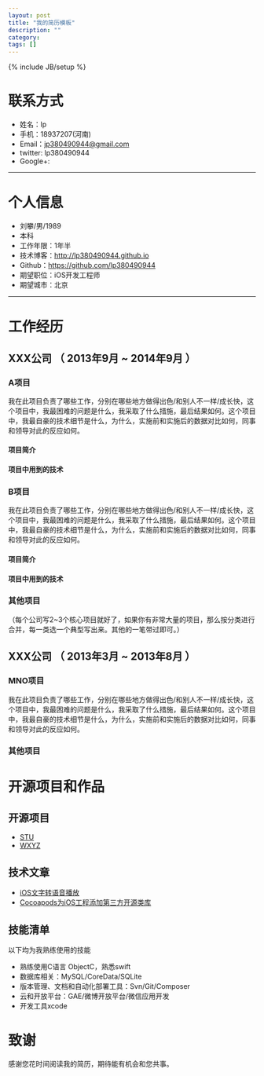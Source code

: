 ```yaml
---
layout: post
title: "我的简历模板"
description: ""
category: 
tags: []
---
```

{% include JB/setup %}

# 联系方式
- 姓名：lp
- 手机：18937207(河南)
- Email：jp380490944@gmail.com 
- twitter: lp380490944
- Google+:
---

#  个人信息

  - 刘攀/男/1989 
  - 本科
  - 工作年限：1年半
  - 技术博客：http://lp380490944.github.io
  - Github：https://github.com/lp380490944 
  - 期望职位：iOS开发工程师
  - 期望城市：北京

---

# 工作经历

## XXX公司 （ 2013年9月 ~ 2014年9月 ）

### A项目 
我在此项目负责了哪些工作，分别在哪些地方做得出色/和别人不一样/成长快，这个项目中，我最困难的问题是什么，我采取了什么措施，最后结果如何。这个项目中，我最自豪的技术细节是什么，为什么，实施前和实施后的数据对比如何，同事和领导对此的反应如何。
#### 项目简介
#### 项目中用到的技术


### B项目 
我在此项目负责了哪些工作，分别在哪些地方做得出色/和别人不一样/成长快，这个项目中，我最困难的问题是什么，我采取了什么措施，最后结果如何。这个项目中，我最自豪的技术细节是什么，为什么，实施前和实施后的数据对比如何，同事和领导对此的反应如何。

#### 项目简介
#### 项目中用到的技术

### 其他项目

（每个公司写2~3个核心项目就好了，如果你有非常大量的项目，那么按分类进行合并，每一类选一个典型写出来。其他的一笔带过即可。）

 
## XXX公司 （ 2013年3月 ~ 2013年8月 ）

### MNO项目 
我在此项目负责了哪些工作，分别在哪些地方做得出色/和别人不一样/成长快，这个项目中，我最困难的问题是什么，我采取了什么措施，最后结果如何。这个项目中，我最自豪的技术细节是什么，为什么，实施前和实施后的数据对比如何，同事和领导对此的反应如何。

### 其他项目



# 开源项目和作品

## 开源项目

 - [STU](http://github.com/lp380490944/projectAlpha)
 - [WXYZ](http://github.com/lp380490944/projectname)

## 技术文章
- [iOS文字转语音播放](http://www.yangchengyu.net/2015/08/30/voice/)
- [Cocoapods为iOS工程添加第三方开源类库](http://www.yangchengyu.net/2015/08/29/cocoapods/)

## 技能清单

以下均为我熟练使用的技能

- 熟练使用C语言 ObjectC，熟悉swift
- 数据库相关：MySQL/CoreData/SQLite
- 版本管理、文档和自动化部署工具：Svn/Git/Composer
- 云和开放平台：GAE/微博开放平台/微信应用开发
- 开发工具xcode


# 致谢
感谢您花时间阅读我的简历，期待能有机会和您共事。
  